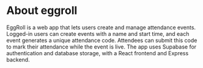 # About eggroll

EggRoll is a web app that lets users create and manage attendance events. Logged-in users can create events with a name and start time, and each event generates a unique attendance code. Attendees can submit this code to mark their attendance while the event is live. The app uses Supabase for authentication and database storage, with a React frontend and Express backend.
